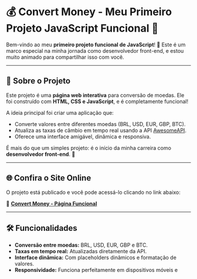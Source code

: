 # 💰 Convert Money - Meu Primeiro Projeto JavaScript Funcional 🚀

Bem-vindo ao meu **primeiro projeto funcional de JavaScript**! 🎉 Este é um marco especial na minha jornada como desenvolvedor front-end, e estou muito animado para compartilhar isso com você.

---

## 🌟 Sobre o Projeto

Este projeto é uma **página web interativa** para conversão de moedas. Ele foi construído com **HTML, CSS e JavaScript**, e é completamente funcional!  

A ideia principal foi criar uma aplicação que:

- Converte valores entre diferentes moedas (BRL, USD, EUR, GBP, BTC).  
- Atualiza as taxas de câmbio em tempo real usando a API [AwesomeAPI](https://docs.awesomeapi.com.br/).  
- Oferece uma interface amigável, dinâmica e responsiva.  

É mais do que um simples projeto: é o início da minha carreira como **desenvolvedor front-end**. 🚀

---

## 🌐 Confira o Site Online

O projeto está publicado e você pode acessá-lo clicando no link abaixo:

🔗 **[Convert Money - Página Funcional](https://josue28jrd.github.io/DevClub-Convert-Money/)**  

---

## 🛠️ Funcionalidades

- **Conversão entre moedas:** BRL, USD, EUR, GBP e BTC.  
- **Taxas em tempo real:** Atualizadas diretamente da API.  
- **Interface dinâmica:** Com placeholders dinâmicos e formatação de valores.  
- **Responsividade:** Funciona perfeitamente em dispositivos móveis e 
